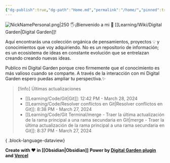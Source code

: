 ```yaml
---
{"dg-publish":true,"dg-path":"Home.md","permalink":"/home/","pinned":true,"tags":["gardenEntry"],"created":"2024-01-25T19:06","updated":"2024-03-16T16:28"}
---
```


![NickNamePersonal.png|250](/img/user/Engine/Attachments/NickNamePersonal.png)
🖐️¡Bienvenido a mi 🌱 [[Learning/Wiki/Digital Garden\|Digital Garden]]!

Aquí encontrarás una colección orgánica de pensamientos, proyectos 💡 y conocimientos que voy adquiriendo. No es un repositorio de información; es un ecosistema de ideas en constante evolución que se entrelazan creando creando nuevas ideas.

Publico mi Digital Garden porque creo firmemente que el conocimiento es más valioso cuando se comparte. A través de la interacción con mi Digital Garden espero puedas ampliar tu perspectiva.✨

> [!info] Últimas actualizaciones
>  - [[Learning/Code/Git\|Git]]: 12:42 PM - March 28, 2024
> - [[Learning/Code/Resolver conflictos en Git\|Resolver conflictos en Git]]: 8:38 PM - March 27, 2024
> - [[Learning/Code/Git Terminal/merge - Traer la última actualización de la rama principal a una rama secundaria en Git\|merge - Traer la última actualización de la rama principal a una rama secundaria en Git]]: 8:37 PM - March 27, 2024
> 
{ .block-language-dataview}

**Create with ❤️ in [[Obsidian\|Obsidian]]** 
**Power by [Digital Garden plugin](https://dg-docs.ole.dev/) and [Vercel](https://vercel.com/)** 